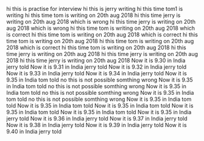 hi this is practise for interview
hi this is jerry writing
hi this time tom1 is writing
hi this time tom  is writing on 20th  aug 2018
hi this time jerry  is writing on 20th  aug 2018 which is wrong
hi this time jerry  is writing on 20th  aug 2018 which is wrong
hi this time tom  is writing on 20th  aug 2018 which is correct
hi this time tom  is writing on 20th  aug 2018 which is correct
hi this time tom  is writing on 20th  aug 2018
hi this time tom  is writing on 20th  aug 2018 which is correct 
hi this time tom  is writing on 20th  aug 2018
hi this time jerry  is writing on 20th  aug 2018
hi this time jerry  is writing on 20th  aug 2018
hi this time jerry  is writing on 20th  aug 2018
Now it is 9.30 in India jerry told
Now it is 9.31 in India jerry told
Now it is 9.32 in India jerry told
Now it is 9.33 in India jerry told
Now it is 9.34 in India jerry told
Now it is 9.35 in India tom told no this is not possible somthing wrong
Now it is 9.35 in India tom told no this is not possible somthing wrong
Now it is 9.35 in India tom told no this is not possible somthing wrong
Now it is 9.35 in India tom told no this is not possible somthing wrong
Now it is 9.35 in India tom told
Now it is 9.35 in India tom told 
Now it is 9.35 in India tom told
Now it is 9.35 in India tom told
Now it is 9.35 in India tom told
Now it is 9.35 in India jerry told
Now it is 9.36 in India jerry told
Now it is 9.37 in India jerry told
Now it is 9.38 in India jerry told
Now it is 9.39 in India jerry told
Now it is 9.40 in India jerry told
